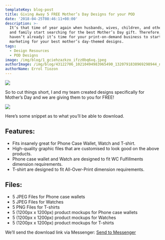```yaml
---
templateKey: blog-post
title: Giving Away 5 FREE Mother’s Day Designs for your POD
date: '2018-04-25T08:46:11+08:00'
description: >-
  It’s that time of year again when husbands, wives, children, and other friends
  and family start searching for the best Mother’s Day gift. Therefore, (if you
  haven’t already) it’s time for your print-on-demand business to start
  marketing for your best mother’s day-themed designs.
tags:
  - Design Resources
  - POD Designs
image: /img/blog/1_gciehzazkzo_ifzz0bq6xq.jpeg
authorImage: /img/blog/43122706_10210494983965490_1320791838969298944_n.jpg
authorName: Errol Tiozon
---
```

<img src="https://res.cloudinary.com/teembr/image/upload/v1541897210/img/blog/1_GciehzazKZO_ifZZ0Bq6xQ.jpg" class="img-center" />

So to cut things short, I and my team created designs specifically for Mother’s Day and we are giving them to you for FREE!

<img src="https://res.cloudinary.com/teembr/image/upload/v1541897210/img/blog/1_GkOY1Sperp6lOVmYwGAQHw.jpg" class="img-center" />

<p class="img-caption">Here’s some snippet as to what you’ll be able to download.</p>

## Features:

* Fits insanely great for Phone Case Wallet, Watch and T-shirt.
* High-quality graphic files that are customised to look good on the above products.
* Phone case wallet and Watch are designed to fit WC Fulfillments dimension requirements.
* T-shirt are designed to fit All-Over-Print dimension requirements.

## Files:

* 5 JPEG Files for Phone case wallets
* 5 JPEG Files for Watches
* 5 PNG Files for T-shirts
* 5 (1200px x 1200px) product mockups for Phone case wallets
* 5 (1200px x 1200px) product mockups for Watches
* 5 (1200px x 1200px) product mockups for T-shirts

<p class="custom-hr"></p>

<p class="resources-download">We’ll send the download link via Messenger: <a class="btn" href="https://m.me/teembrdesigns?ref= w1806272">Send to Messenger</a></p>
